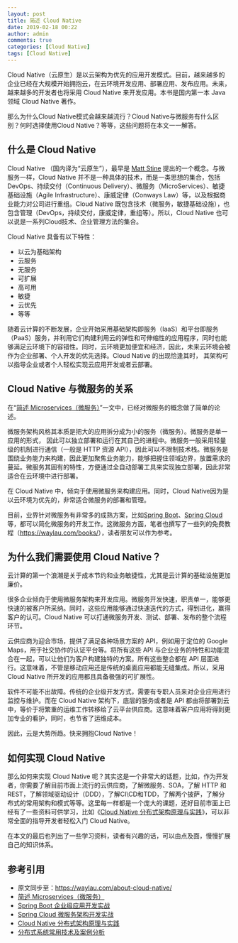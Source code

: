 ```yaml
---
layout: post
title: 简述 Cloud Native
date: 2019-02-18 00:22
author: admin
comments: true
categories: [Cloud Native]
tags: [Cloud Native]
---
```


Cloud Native（云原生）是以云架构为优先的应用开发模式。目前，越来越多的企业已经在大规模开始拥抱云，在云环境开发应用、部署应用、发布应用。未来，越来越多的开发者也将采用 Cloud Native 来开发应用。本书是国内第一本 Java 领域 Cloud Native 著作。

那么为什么Cloud Native模式会越来越流行？Cloud Native与微服务有什么区别？何时选择使用Cloud Native？等等，这些问题将在本文一一解答。


<!-- more -->

## 什么是 Cloud Native

Cloud Native （国内译为“云原生”），最早是 [Matt Stine](http://www.mattstine.com) 提出的一个概念。与微服务一样，Cloud Native 并不是一种具体的技术，而是一类思想的集合，包括DevOps、持续交付（Continuous Delivery）、微服务（MicroServices）、敏捷基础设施（Agile Infrastructure）、康威定律（Conways Law）等，以及根据商业能力对公司进行重组。Cloud Native 既包含技术（微服务，敏捷基础设施），也包含管理（DevOps，持续交付，康威定律，重组等）。所以，Cloud Native 也可以说是一系列Cloud技术、企业管理方法的集合。 


Cloud Native 具备有以下特性：

* 以云为基础架构
* 云服务
* 无服务
* 可扩展
* 高可用
* 敏捷
* 云优先
* 等等

随着云计算的不断发展，企业开始采用基础架构即服务（IaaS）和平台即服务（PaaS）服务，并利用它们构建利用云的弹性和可伸缩性的应用程序，同时也能够满足云环境下的容错性。同时，云环境更加便宜和经济，因此，未来云环境会被作为企业部署、个人开发的优先选择。Cloud Native 的出现恰逢其时， 其架构可以指导企业或者个人轻松实现云应用开发或者云部署。

## Cloud Native 与微服务的关系

在“[简述 Microservices（微服务）](https://waylau.com/ahout-microservices/)”一文中，已经对微服务的概念做了简单的论述。

微服务架构风格其本质是把大的应用拆分成为小的服务（微服务）。微服务是单一应用的形式， 因此可以独立部署和运行在其自己的进程中。微服务一般采用轻量级的机制进行通信（一般是 HTTP 资源 API），因此可以不限制技术栈。微服务是围绕业务能力来构建，因此更加聚焦业务能力，能够把握住领域边界，放置需求的蔓延。微服务其固有的特性，方便通过全自动部署工具来实现独立部署，因此非常适合在云环境中进行部署。

在 Cloud Native 中，倾向于使用微服务来构建应用。同时，Cloud Native因为是以云环境为优先的，非常适合微服务的部署和管理。

目前，业界针对微服务有非常多的成熟方案，比如[Spring Boot](https://github.com/waylau/spring-boot-enterprise-application-development)、[Spring Cloud](https://github.com/waylau/spring-cloud-microservices-development)等，都可以简化微服务的开发工作。这微服务方面，笔者也撰写了一些列的免费教程（<https://waylau.com/books/>），读者朋友可以作为参考。

## 为什么我们需要使用 Cloud Native？

云计算的第一个浪潮是关于成本节约和业务敏捷性，尤其是云计算的基础设施更加廉价。

很多企业倾向于使用微服务架构来开发应用。微服务开发快速，职责单一，能够更快速的被客户所采纳。同时，这些应用能够通过快速迭代的方式，得到进化，赢得客户的认可。Cloud Native 可以打通微服务开发、测试、部署、发布的整个流程环节。

云供应商为迎合市场，提供了满足各种场景方案的 API，例如用于定位的 Google Maps，用于社交协作的认证平台等。将所有这些 API 与企业业务的特性和功能混合在一起，可以让他们为客户构建独特的方案。所有这些整合都在 API 层面进行。这意味着，不管是移动应用还是传统的桌面应用都能无缝集成。所以，采用 Cloud Native 所开发的应用都且具备极强的可扩展性。

软件不可能不出故障。传统的企业级开发方式，需要有专职人员来对企业应用进行监控与维护。而在 Cloud Native 架构下，底层的服务或者是 API 都由将部署到云中，等价于将繁重的运维工作转移给了云平台供应商。这意味着客户应用将得到更加专业的看护，同时，也节省了运维成本。

因此，云是大势所趋。快来拥抱Cloud Native！

## 如何实现 Cloud Native

那么如何来实现 Cloud Native 呢？其实这是一个非常大的话题，比如，作为开发者，你需要了解目前市面上流行的云供应商，了解微服务、SOA，了解 HTTP 和 REST，了解领域驱动设计（DDD），了解CI\CD和TDD，了解两个披萨，了解分布式的常用架构和模式等等。这里每一样都是一个庞大的课题，还好目前市面上已经有了一些资料可供学习，比如《[Cloud Native 分布式架构原理与实践](https://item.jd.com/12496131.html)》，可以非常全面的指导开发者轻松入门 Cloud Native。

在本文的最后也列出了一些学习资料，读者有兴趣的话，可以由点及面，慢慢扩展自己的知识体系。

## 参考引用

* 原文同步至：<https://waylau.com/about-cloud-native/>
* [简述 Microservices（微服务）](https://waylau.com/ahout-microservices/)
* [Spring Boot 企业级应用开发实战](https://github.com/waylau/spring-boot-enterprise-application-development)
* [Spring Cloud 微服务架构开发实战](https://github.com/waylau/spring-cloud-microservices-development)
* [Cloud Native 分布式架构原理与实践](https://item.jd.com/12496131.html)
* [分布式系统常用技术及案例分析](https://github.com/waylau/distributed-systems-technologies-and-cases-analysis)